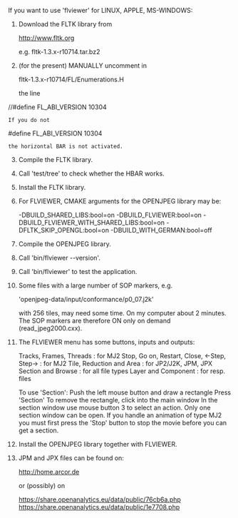 If you want to use 'flviewer' for LINUX, APPLE, MS-WINDOWS:

01. Download the FLTK library from

      http://www.fltk.org

    e.g. fltk-1.3.x-r10714.tar.bz2

02. (for the present) MANUALLY uncomment in

      fltk-1.3.x-r10714/FL/Enumerations.H

    the line

//#define FL_ABI_VERSION 10304

    If you do not 

#define FL_ABI_VERSION 10304

    the horizontal BAR is not activated.

03. Compile the FLTK library.

04. Call 'test/tree' to check whether the HBAR works.

05. Install the FLTK library.

06. For FLVIEWER, CMAKE arguments for the OPENJPEG library may be:

      -DBUILD_SHARED_LIBS:bool=on
      -DBUILD_FLVIEWER:bool=on 
      -DBUILD_FLVIEWER_WITH_SHARED_LIBS:bool=on
      -DFLTK_SKIP_OPENGL:bool=on
      -DBUILD_WITH_GERMAN:bool=off

07. Compile the OPENJPEG library.

08. Call 'bin/flviewer --version'.

09. Call 'bin/flviewer' to test the application.

10. Some files with a large number of SOP markers, e.g. 

      'openjpeg-data/input/conformance/p0_07.j2k'

    with 256 tiles, may need some time. On my computer about 2 minutes.
    The SOP markers are therefore ON only on demand (read_jpeg2000.cxx).

11. The FLVIEWER menu has some buttons, inputs and outputs:

      Tracks, Frames, Threads                     : for MJ2
      Stop, Go on, Restart, Close, <-Step, Step-> : for MJ2
      Tile, Reduction and Area                    : for JP2/J2K, JPM, JPX
      Section and Browse                          : for all file types
      Layer and Component                         : for resp. files

      To use 'Section':
         Push the left mouse button and draw a rectangle
         Press 'Section'
         To remove the rectangle, click into the main window
      In the section window use mouse button 3 to select an action.
      Only one section window can be open.
      If you handle an animation of type MJ2 you must first press 
      the 'Stop' button to stop the movie before you can get a section.

12. Install the OPENJPEG library together with FLVIEWER.

13. JPM and JPX files can be found on:

      http://home.arcor.de

    or (possibly) on

      https://share.openanalytics.eu/data/public/76cb6a.php
      https://share.openanalytics.eu/data/public/1e7708.php

